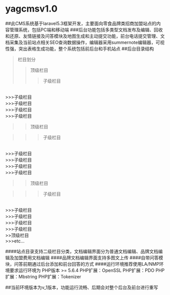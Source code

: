 # yagcmsv1.0
##此CMS系统基于laravel5.3框架开发，主要面向零食品牌类招商加盟站点的内容管理系统，包括PC端和移动端
###后台功能包括多类型文档发布及编辑、回收和还原、友情链接及问答模块及地图生成和主动提交功能，前台电话提交管理、文档采集及当前站点相关SEO查询数据操作，编辑器采用summernote编辑器，可视性强，突出表格生成功能，整个系统包括前后台和手机站点
##后台目录结构
>栏目划分
>>顶级栏目  
>>>子级栏目
<br/>
>>>子级栏目
<br/>
>>>子级栏目
<br/>
>>>子级栏目
<br/>
>>>子级栏目

>>顶级栏目  

>>>子级栏目
<br/>
>>>子级栏目
<br/>
>>>子级栏目
<br/>
>>>子级栏目
<br/>
>>>子级栏目
<br/>

>>顶级栏目  

>>>子级栏目
<br/>
>>>子级栏目
<br/>
>>>子级栏目
<br/>
>>>子级栏目
<br/>
>>>子级栏目
<br/>
>>顶级栏目  
<br/>
>>>etc...


####站点目录支持二级栏目分类，文档编辑界面分为普通文档编辑、品牌文档编辑及加盟费用文档编辑
####品牌文档编辑界面支持多图文上传
####自带问答模块，问答前期通过后台添加和前台回答的方式
####运行环境推荐使用LA/NMP环境要求运行环境为
    PHP版本 >= 5.6.4
    PHP扩展：OpenSSL
    PHP扩展：PDO
    PHP扩展：Mbstring
    PHP扩展：Tokenizer

##当前环境版本为v_1版本，功能运行流畅、后期会对整个后台及前台进行重写
